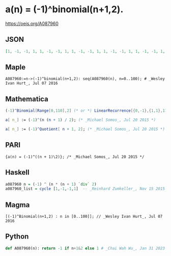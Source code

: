 # a\(n\) \= \(\-1\)^binomial\(n\+1,2\)\.
https://oeis.org/A087960
## JSON
```JSON
[1, -1, -1, 1, 1, -1, -1, 1, 1, -1, -1, 1, 1, -1, -1, 1, 1, -1, -1, 1, 1, -1, -1, 1, 1, -1, -1, 1, 1, -1, -1, 1, 1, -1, -1, 1, 1, -1, -1, 1, 1, -1, -1, 1, 1, -1, -1, 1, 1, -1, -1, 1, 1, -1, -1, 1, 1, -1, -1, 1, 1, -1, -1, 1, 1, -1, -1, 1, 1, -1, -1, 1, 1, -1, -1, 1, 1, -1, -1, 1, 1, -1, -1, 1, 1, -1, -1, 1, 1, -1, -1, 1, 1, -1, -1, 1, 1, -1, -1, 1, 1]
```
## Maple
```Maple
A087960:=n->(-1)^binomial(n+1,2): seq(A087960(n), n=0..100); # _Wesley Ivan Hurt_, Jul 07 2016
```
## Mathematica
```Mathematica
(-1)^Binomial[Range[0,110],2] (* or *) LinearRecurrence[{0,-1},{1,1},110] (* _Harvey P. Dale_, Jul 07 2014 *)
```
```Mathematica
a[ n_] := (-1)^(n (n + 1) / 2); (* _Michael Somos_, Jul 20 2015 *)
```
```Mathematica
a[ n_] := (-1)^Quotient[ n + 1, 2]; (* _Michael Somos_, Jul 20 2015 *)
```
## PARI
```PARI
{a(n) = (-1)^((n + 1)\2)}; /* _Michael Somos_, Jul 20 2015 */
```
## Haskell
```Haskell
a087960 n = (-1) ^ (n * (n + 1) `div` 2)
a087960_list = cycle [1,-1,-1,1]  -- _Reinhard Zumkeller_, Nov 15 2015
```
## Magma
```Magma
[(-1)^Binomial(n+1,2) : n in [0..100]]; // _Wesley Ivan Hurt_, Jul 07 2016
```
## Python
```Python
def A087960(n): return -1 if n+1&2 else 1 # _Chai Wah Wu_, Jan 31 2023
```
